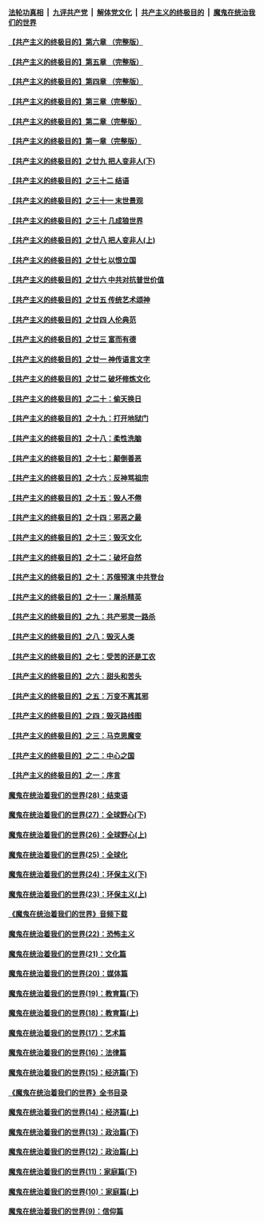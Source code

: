 ####  [法轮功真相](../../../../basic/blob/master/README.md?t=04250601) &nbsp;|&nbsp; [九评共产党](../../../../9ping.md/blob/master/README.md?t=04250601) &nbsp;|&nbsp; [解体党文化](../../../../jtdwh.md/blob/master/README.md?t=04250601)  &nbsp;|&nbsp; [共产主义的终极目的](../../../../gczydzjmd.md/blob/master/README.md?t=04250601) &nbsp;|&nbsp; [魔鬼在统治我们的世界](../../../../mgztzwmdsj.md/blob/master/README.md?t=04250601) 

#### [【共产主义的终极目的】第六章 （完整版）](../pages/nsc422/n11428913.md?t=04250601) 

#### [【共产主义的终极目的】第五章 （完整版）](../pages/nsc422/n11428912.md?t=04250601) 

#### [【共产主义的终极目的】第四章 （完整版）](../pages/nsc422/n11428907.md?t=04250601) 

#### [【共产主义的终极目的】第三章（完整版）](../pages/nsc422/n11428848.md?t=04250601) 

#### [【共产主义的终极目的】第二章（完整版）](../pages/nsc422/n11428831.md?t=04250601) 

#### [【共产主义的终极目的】第一章（完整版）](../pages/nsc422/n11417651.md?t=04250601) 

#### [【共产主义的终极目的】之廿九 把人变非人(下)](../pages/nsc422/n11344140.md?t=04250601) 

#### [【共产主义的终极目的】之三十二 结语](../pages/nsc422/n11360535.md?t=04250601) 

#### [【共产主义的终极目的】之三十一 末世景观](../pages/nsc422/n11351129.md?t=04250601) 

#### [【共产主义的终极目的】之三十 几成狼世界](../pages/nsc422/n11348280.md?t=04250601) 

#### [【共产主义的终极目的】之廿八 把人变非人(上)](../pages/nsc422/n11340492.md?t=04250601) 

#### [【共产主义的终极目的】之廿七 以恨立国](../pages/nsc422/n11336944.md?t=04250601) 

#### [【共产主义的终极目的】之廿六 中共对抗普世价值](../pages/nsc422/n11324785.md?t=04250601) 

#### [【共产主义的终极目的】之廿五 传统艺术颂神](../pages/nsc422/n11296396.md?t=04250601) 

#### [【共产主义的终极目的】之廿四 人伦典范](../pages/nsc422/n11296397.md?t=04250601) 

#### [【共产主义的终极目的】之廿三 富而有德](../pages/nsc422/n11283598.md?t=04250601) 

#### [【共产主义的终极目的】之廿一 神传语言文字](../pages/nsc422/n11263265.md?t=04250601) 

#### [【共产主义的终极目的】之廿二 破坏修炼文化](../pages/nsc422/n11245728.md?t=04250601) 

#### [【共产主义的终极目的】之二十：偷天换日](../pages/nsc422/n11238846.md?t=04250601) 

#### [【共产主义的终极目的】之十九：打开地狱门](../pages/nsc422/n11206376.md?t=04250601) 

#### [【共产主义的终极目的】之十八：柔性洗脑](../pages/nsc422/n11199994.md?t=04250601) 

#### [【共产主义的终极目的】之十七：颠倒善恶](../pages/nsc422/n11179782.md?t=04250601) 

#### [【共产主义的终极目的】之十六：反神骂祖宗](../pages/nsc422/n11166798.md?t=04250601) 

#### [【共产主义的终极目的】之十五：毁人不倦](../pages/nsc422/n11166792.md?t=04250601) 

#### [【共产主义的终极目的】之十四：邪恶之最](../pages/nsc422/n11150249.md?t=04250601) 

#### [【共产主义的终极目的】之十三：毁灭文化](../pages/nsc422/n11135227.md?t=04250601) 

#### [【共产主义的终极目的】之十二：破坏自然](../pages/nsc422/n11135214.md?t=04250601) 

#### [【共产主义的终极目的】之十：苏俄预演 中共登台](../pages/nsc422/n11118424.md?t=04250601) 

#### [【共产主义的终极目的】之十一：屠杀精英](../pages/nsc422/n11118442.md?t=04250601) 

#### [【共产主义的终极目的】之九：共产邪灵一路杀](../pages/nsc422/n11114139.md?t=04250601) 

#### [【共产主义的终极目的】之八：毁灭人类](../pages/nsc422/n11108503.md?t=04250601) 

#### [【共产主义的终极目的】之七：受苦的还是工农](../pages/nsc422/n11101809.md?t=04250601) 

#### [【共产主义的终极目的】之六：甜头和苦头](../pages/nsc422/n11096971.md?t=04250601) 

#### [【共产主义的终极目的】之五：万变不离其邪](../pages/nsc422/n11091285.md?t=04250601) 

#### [【共产主义的终极目的】之四：毁灭路线图](../pages/nsc422/n11086284.md?t=04250601) 

#### [【共产主义的终极目的】之三：马克思魔变](../pages/nsc422/n11061941.md?t=04250601) 

#### [【共产主义的终极目的】之二：中心之国](../pages/nsc422/n11047728.md?t=04250601) 

#### [【共产主义的终极目的】之一：序言](../pages/nsc422/n11086077.md?t=04250601) 

#### [魔鬼在统治着我们的世界(28)：结束语](../pages/nsc422/n10936246.md?t=04250601) 

#### [魔鬼在统治着我们的世界(27)：全球野心(下)](../pages/nsc422/n10928319.md?t=04250601) 

#### [魔鬼在统治着我们的世界(26)：全球野心(上)](../pages/nsc422/n10900318.md?t=04250601) 

#### [魔鬼在统治着我们的世界(25)：全球化](../pages/nsc422/n10788205.md?t=04250601) 

#### [魔鬼在统治着我们的世界(24)：环保主义(下)](../pages/nsc422/n10695307.md?t=04250601) 

#### [魔鬼在统治着我们的世界(23)：环保主义(上)](../pages/nsc422/n10688613.md?t=04250601) 

#### [《魔鬼在统治着我们的世界》音频下载](../pages/nsc422/n10635553.md?t=04250601) 

#### [魔鬼在统治着我们的世界(22)：恐怖主义](../pages/nsc422/n10614727.md?t=04250601) 

#### [魔鬼在统治着我们的世界(21)：文化篇](../pages/nsc422/n10597706.md?t=04250601) 

#### [魔鬼在统治着我们的世界(20)：媒体篇](../pages/nsc422/n10586579.md?t=04250601) 

#### [魔鬼在统治着我们的世界(19)：教育篇(下)](../pages/nsc422/n10564808.md?t=04250601) 

#### [魔鬼在统治着我们的世界(18)：教育篇(上)](../pages/nsc422/n10526970.md?t=04250601) 

#### [魔鬼在统治着我们的世界(17)：艺术篇](../pages/nsc422/n10499093.md?t=04250601) 

#### [魔鬼在统治着我们的世界(16)：法律篇](../pages/nsc422/n10485969.md?t=04250601) 

#### [魔鬼在统治着我们的世界(15)：经济篇(下)](../pages/nsc422/n10469975.md?t=04250601) 

#### [《魔鬼在统治着我们的世界》全书目录](../pages/nsc422/n10464261.md?t=04250601) 

#### [魔鬼在统治着我们的世界(14)：经济篇(上)](../pages/nsc422/n10457370.md?t=04250601) 

#### [魔鬼在统治着我们的世界(13)：政治篇(下)](../pages/nsc422/n10448270.md?t=04250601) 

#### [魔鬼在统治着我们的世界(12)：政治篇(上)](../pages/nsc422/n10444576.md?t=04250601) 

#### [魔鬼在统治着我们的世界(11)：家庭篇(下)](../pages/nsc422/n10440961.md?t=04250601) 

#### [魔鬼在统治着我们的世界(10)：家庭篇(上)](../pages/nsc422/n10435448.md?t=04250601) 

#### [魔鬼在统治着我们的世界(9)：信仰篇](../pages/nsc422/n10432159.md?t=04250601) 

